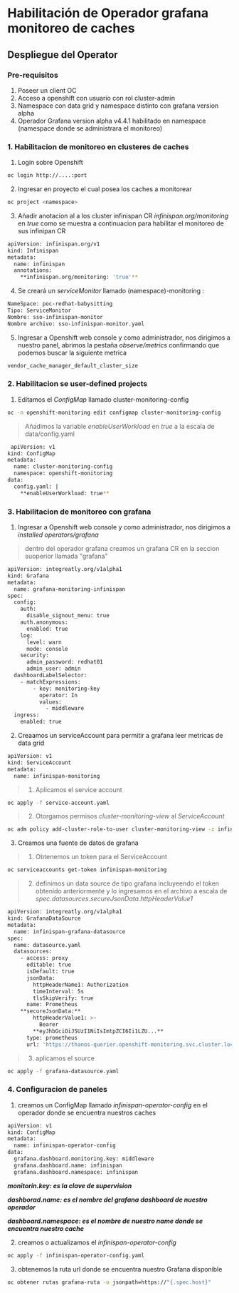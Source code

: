 # Habilitación de Operador grafana monitoreo de caches

## Despliegue del Operator

### Pre-requisitos

1. Poseer un client OC 
2. Acceso a openshift con usuario con rol cluster-admin
3. Namespace con data grid y namespace distinto con grafana version alpha 
4. Operador Grafana version alpha v4.4.1 habilitado en namespace (namespace donde se administrara el monitoreo)

### 1. Habilitacion de monitoreo en clusteres de caches

1. Login sobre Openshift
```bash
oc login http://....:port
```
2. Ingresar en proyecto el cual posea los caches a monitorear
```bash
oc project <namespace>
```
3. Añadir anotacion al a los cluster infinispan CR *infinispan.org/monitoring* en *true* como se muestra a continuacion para habilitar el monitoreo de sus
infinipan CR
```bash
apiVersion: infinispan.org/v1
kind: Infinispan
metadata:
  name: infinispan
  annotations:
    **infinispan.org/monitoring: 'true'**
```
4. Se creará un *serviceMonitor* llamado (namespace)-monitoring :
```bash
NameSpace: poc-redhat-babysitting
Tipo: ServiceMonitor
Nombre: sso-infinispan-monitor
Nombre archivo: sso-infinispan-monitor.yaml
```
5. Ingresar a Openshift web console y como administrador, nos dirigimos a nuestro panel, abrimos la pestaña *observe/metrics* confirmando que podemos buscar la siguiente metrica

```bash
vendor_cache_manager_default_cluster_size
```
### 2. Habilitacion se user-defined projects 

1. Editamos el *ConfigMap*  llamado cluster-monitoring-config
```bash
oc -n openshift-monitoring edit configmap cluster-monitoring-config
``` 
> Añadimos la variable *enableUserWorkload* en *true* a la escala de data/config.yaml
```bash
 apiVersion: v1
kind: ConfigMap
metadata:
  name: cluster-monitoring-config
  namespace: openshift-monitoring
data:
  config.yaml: |
    **enableUserWorkload: true**
```
### 3. Habilitacion de monitoreo con grafana 

1. Ingresar a Openshift web console y como administrador, nos dirigimos a *installed operators/grafana*
> dentro del operador grafana creamos un grafana CR en la seccion suoperior llamada "grafana"
```bash
apiVersion: integreatly.org/v1alpha1
kind: Grafana
metadata:
  name: grafana-monitoring-infinispan
spec:
  config:
    auth:
      disable_signout_menu: true
    auth.anonymous:
      enabled: true
    log:
      level: warn
      mode: console
    security:
      admin_password: redhat01
      admin_user: admin
  dashboardLabelSelector:
    - matchExpressions:
        - key: monitoring-key
          operator: In
          values:
            - middleware
  ingress:
    enabled: true
``` 
2. Creaamos un serviceAccount para permitir a grafana leer metricas de data grid
```bash
apiVersion: v1
kind: ServiceAccount
metadata:
  name: infinispan-monitoring
``` 
> 1. Aplicamos el service account
```bash
oc apply -f service-account.yaml
``` 
> 2. Otorgamos permisos *cluster-monitoring-view* al *ServiceAccount*
```bash
oc adm policy add-cluster-role-to-user cluster-monitoring-view -z infinispan-monitoring
``` 
3. Creamos una fuente de datos de grafana 
> 1. Obtenemos un token para el ServiceAccount
```bash
oc serviceaccounts get-token infinispan-monitoring
```
> 2. definimos un data source de tipo grafana incluyeendo el token obtenido anteriormente y lo ingresamos en el archivo a escala de *spec.datasources.secureJsonData.httpHeaderValue1*
```bash
apiVersion: integreatly.org/v1alpha1
kind: GrafanaDataSource
metadata:
  name: infinispan-grafana-datasource
spec:
  name: datasource.yaml
  datasources:
    - access: proxy
      editable: true
      isDefault: true
      jsonData:
        httpHeaderName1: Authorization
        timeInterval: 5s
        tlsSkipVerify: true
      name: Prometheus
    **secureJsonData:**
        httpHeaderValue1: >-
          Bearer
        **eyJhbGciOiJSUzI1NiIsImtpZCI6Ii1LZU...**
      type: prometheus
      url: 'https://thanos-querier.openshift-monitoring.svc.cluster.local:9091'
```
>3. aplicamos el source 
```bash
oc apply -f grafana-datasource.yaml
```
### 4. Configuracion de paneles 
1. creamos un ConfigMap llamado *infinispan-operator-config* en el operador donde se encuentra nuestros caches 
```bash
apiVersion: v1
kind: ConfigMap
metadata:
  name: infinispan-operator-config
data:
  grafana.dashboard.monitoring.key: middleware
  grafana.dashboard.name: infinispan
  grafana.dashboard.namespace: infinispan
``` 
***monitorin.key: es la clave de supervision***


***dashborad.name: es el nombre del grafana dashboard de nuestro operador***


***dashboard.namespace: es el nombre de nuestro name donde se encuentra nuestro cache***



2. creamos o actualizamos el *infinispan-operator-config* 
```bash
oc apply -f infinispan-operator-config.yaml
```   
3. obtenemos la ruta url donde se encuentra nuestro Grafana disponible
```bash
oc obtener rutas grafana-ruta -o jsonpath=https://"{.spec.host}"
```  